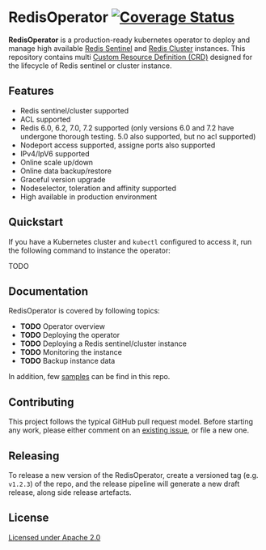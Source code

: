 # RedisOperator [![Coverage Status](https://coveralls.io/repos/github/alauda/redis-operator/badge.svg?branch=main)](https://coveralls.io/github/alauda/redis-operator?branch=main)

**RedisOperator** is a production-ready kubernetes operator to deploy and manage high available [Redis Sentinel](https://redis.io/docs/management/sentinel/) and [Redis Cluster](https://redis.io/docs/reference/cluster-spec/) instances. This repository contains multi [Custom Resource Definition (CRD)](https://kubernetes.io/docs/concepts/extend-kubernetes/api-extension/custom-resources/#customresourcedefinitions) designed for the lifecycle of Redis sentinel or cluster instance.

## Features

* Redis sentinel/cluster supported
* ACL supported
* Redis 6.0, 6.2, 7.0, 7.2 supported (only versions 6.0 and 7.2 have undergone thorough testing. 5.0 also supported, but no acl supported)
* Nodeport access supported, assigne ports also supported 
* IPv4/IpV6 supported
* Online scale up/down
* Online data backup/restore
* Graceful version upgrade
* Nodeselector, toleration and affinity supported
* High available in production environment

## Quickstart

If you have a Kubernetes cluster and `kubectl` configured to access it, run the following command to instance the operator:

TODO

## Documentation

RedisOperator is covered by following topics:

* **TODO** Operator overview
* **TODO** Deploying the operator
* **TODO** Deploying a Redis sentinel/cluster instance
* **TODO** Monitoring the instance 
* **TODO** Backup instance data

In addition, few [samples](./config/samples) can be find in this repo.

## Contributing

This project follows the typical GitHub pull request model. Before starting any work, please either comment on an [existing issue](https://github.com/alauda/redis-operator/issues), or file a new one.

## Releasing

To release a new version of the RedisOperator, create a versioned tag (e.g. `v1.2.3`) of the repo, and the release pipeline will generate a new draft release, along side release artefacts.

## License

[Licensed under Apache 2.0](LICENSE)
